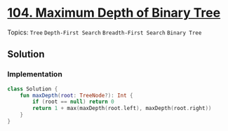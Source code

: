 # [104. Maximum Depth of Binary Tree](https://leetcode.com/problems/maximum-depth-of-binary-tree/description/?envType=study-plan-v2&envId=top-interview-150)

Topics: `Tree` `Depth-First Search` `Breadth-First Search` `Binary Tree`

## Solution

### Implementation

```kotlin
class Solution {
    fun maxDepth(root: TreeNode?): Int {
        if (root == null) return 0
        return 1 + max(maxDepth(root.left), maxDepth(root.right))
    }
}
```
